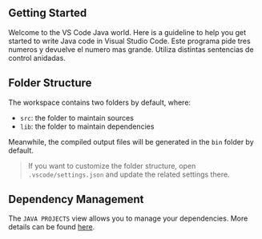 ## Getting Started

Welcome to the VS Code Java world. Here is a guideline to help you get started to write Java code in Visual Studio Code. Este programa pide tres numeros y devuelve el numero mas grande. Utiliza distintas sentencias de control anidadas. 

## Folder Structure

The workspace contains two folders by default, where:

- `src`: the folder to maintain sources
- `lib`: the folder to maintain dependencies

Meanwhile, the compiled output files will be generated in the `bin` folder by default.

> If you want to customize the folder structure, open `.vscode/settings.json` and update the related settings there.

## Dependency Management

The `JAVA PROJECTS` view allows you to manage your dependencies. More details can be found [here](https://github.com/microsoft/vscode-java-dependency#manage-dependencies).
